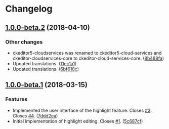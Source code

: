 Changelog
=========

## [1.0.0-beta.2](https://github.com/ckeditor/ckeditor5-highlight/compare/v1.0.0-beta.1...v1.0.0-beta.2) (2018-04-10)

### Other changes

* ckeditor5-cloudservices was renamed to ckeditor5-cloud-services and ckeditor-cloudservices-core to ckeditor-cloud-services-core. ([8b488fa](https://github.com/ckeditor/ckeditor5-highlight/commit/8b488fa))
* Updated translations. ([11ec1a1](https://github.com/ckeditor/ckeditor5-highlight/commit/11ec1a1))
* Updated translations. ([6bf618c](https://github.com/ckeditor/ckeditor5-highlight/commit/6bf618c))


## [1.0.0-beta.1](https://github.com/ckeditor/ckeditor5-highlight/compare/v0.0.1...v1.0.0-beta.1) (2018-03-15)

### Features

* Implemented the user interface of the highlight feature. Closes [#3](https://github.com/ckeditor/ckeditor5-highlight/issues/3). Closes [#4](https://github.com/ckeditor/ckeditor5-highlight/issues/4). ([7ddd2ea](https://github.com/ckeditor/ckeditor5-highlight/commit/7ddd2ea))
* Initial implementation of highlight editing. Closes [#1](https://github.com/ckeditor/ckeditor5-highlight/issues/1). ([5c687cf](https://github.com/ckeditor/ckeditor5-highlight/commit/5c687cf))

